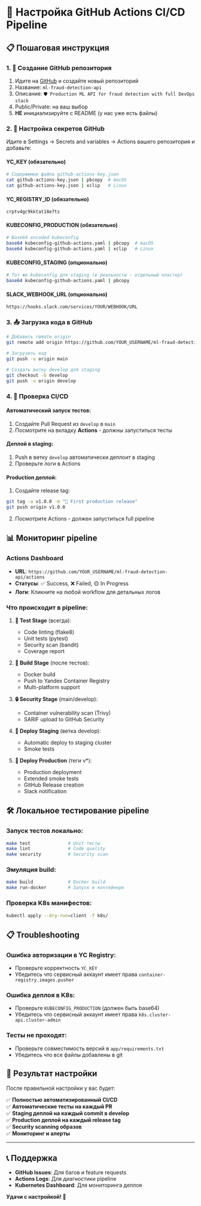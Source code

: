 # 🔧 Настройка GitHub Actions CI/CD Pipeline

## 📋 Пошаговая инструкция

### 1. 🔗 Создание GitHub репозитория

1. Идите на [GitHub](https://github.com) и создайте новый репозиторий
2. Название: `ml-fraud-detection-api`
3. Описание: `🛡️ Production ML API for fraud detection with full DevOps stack`
4. Public/Private: на ваш выбор
5. **НЕ** инициализируйте с README (у нас уже есть файлы)

### 2. 🔑 Настройка секретов GitHub

Идите в Settings → Secrets and variables → Actions вашего репозитория и добавьте:

#### **YC_KEY** (обязательно)
```bash
# Содержимое файла github-actions-key.json
cat github-actions-key.json | pbcopy  # macOS
cat github-actions-key.json | xclip   # Linux
```

#### **YC_REGISTRY_ID** (обязательно)
```
crptv4gc9kktat18e7ts
```

#### **KUBECONFIG_PRODUCTION** (обязательно)
```bash
# Base64 encoded kubeconfig
base64 kubeconfig-github-actions.yaml | pbcopy  # macOS
base64 kubeconfig-github-actions.yaml | xclip   # Linux
```

#### **KUBECONFIG_STAGING** (опционально)
```bash
# Тот же kubeconfig для staging (в реальности - отдельный кластер)
base64 kubeconfig-github-actions.yaml | pbcopy
```

#### **SLACK_WEBHOOK_URL** (опционально)
```
https://hooks.slack.com/services/YOUR/WEBHOOK/URL
```

### 3. 📤 Загрузка кода в GitHub

```bash
# Добавить remote origin
git remote add origin https://github.com/YOUR_USERNAME/ml-fraud-detection-api.git

# Загрузить код
git push -u origin main

# Создать ветку develop для staging
git checkout -b develop
git push -u origin develop
```

### 4. 🚀 Проверка CI/CD

#### Автоматический запуск тестов:
1. Создайте Pull Request из `develop` в `main`
2. Посмотрите на вкладку **Actions** - должны запуститься тесты

#### Деплой в staging:
1. Push в ветку `develop` автоматически деплоит в staging
2. Проверьте логи в Actions

#### Production деплой:
1. Создайте release tag:
```bash
git tag -a v1.0.0 -m "🚀 First production release"
git push origin v1.0.0
```
2. Посмотрите Actions - должен запуститься full pipeline

## 📊 Мониторинг pipeline

### Actions Dashboard
- **URL**: `https://github.com/YOUR_USERNAME/ml-fraud-detection-api/actions`
- **Статусы**: ✅ Success, ❌ Failed, 🟡 In Progress
- **Логи**: Кликните на любой workflow для детальных логов

### Что происходит в pipeline:

1. **🧪 Test Stage** (всегда):
   - Code linting (flake8)
   - Unit tests (pytest)
   - Security scan (bandit)
   - Coverage report

2. **🐳 Build Stage** (после тестов):
   - Docker build
   - Push to Yandex Container Registry
   - Multi-platform support

3. **🔒 Security Stage** (main/develop):
   - Container vulnerability scan (Trivy)
   - SARIF upload to GitHub Security

4. **🚀 Deploy Staging** (ветка develop):
   - Automatic deploy to staging cluster
   - Smoke tests

5. **🚀 Deploy Production** (теги v*):
   - Production deployment
   - Extended smoke tests
   - GitHub Release creation
   - Slack notification

## 🛠️ Локальное тестирование pipeline

### Запуск тестов локально:
```bash
make test              # Unit тесты
make lint              # Code quality
make security          # Security scan
```

### Эмуляция build:
```bash
make build             # Docker build
make run-docker        # Запуск в контейнере
```

### Проверка K8s манифестов:
```bash
kubectl apply --dry-run=client -f k8s/
```

## 📋 Troubleshooting

### Ошибка авторизации в YC Registry:
- Проверьте корректность `YC_KEY`
- Убедитесь что сервисный аккаунт имеет права `container-registry.images.pusher`

### Ошибка деплоя в K8s:
- Проверьте `KUBECONFIG_PRODUCTION` (должен быть base64)
- Убедитесь что сервисный аккаунт имеет права `k8s.cluster-api.cluster-admin`

### Тесты не проходят:
- Проверьте совместимость версий в `app/requirements.txt`
- Убедитесь что все файлы добавлены в git

## 🎯 Результат настройки

После правильной настройки у вас будет:

✅ **Полностью автоматизированный CI/CD**  
✅ **Автоматические тесты на каждый PR**  
✅ **Staging деплой на каждый commit в develop**  
✅ **Production деплой на каждый release tag**  
✅ **Security scanning образов**  
✅ **Мониторинг и алерты**  

---

## 📞 Поддержка

- **GitHub Issues**: Для багов и feature requests
- **Actions Logs**: Для диагностики pipeline
- **Kubernetes Dashboard**: Для мониторинга деплоя

**Удачи с настройкой! 🚀**
